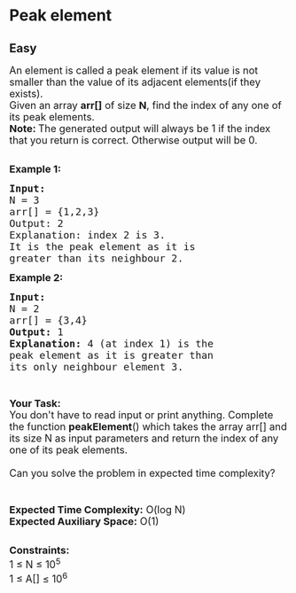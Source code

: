 # Peak element
## Easy 
<div class="problem-statement" style="user-select: auto;">
                <p style="user-select: auto;"></p><p style="user-select: auto;"><span style="font-size: 18px; user-select: auto;">An element is called a peak element if its value&nbsp;is not smaller than the value of&nbsp;its adjacent elements(if they exists).<br style="user-select: auto;">
Given an array <strong style="user-select: auto;">arr[]</strong> of size&nbsp;<strong style="user-select: auto;">N</strong>,&nbsp;find the index of any one of its&nbsp;peak elements.<br style="user-select: auto;">
<strong style="user-select: auto;">Note:&nbsp;</strong>The generated output will always be&nbsp;1 if the index that you&nbsp;return is correct. Otherwise output will be 0.&nbsp;</span></p>

<p style="user-select: auto;"><br style="user-select: auto;">
<strong style="user-select: auto;"><span style="font-size: 18px; user-select: auto;">Example 1:</span></strong></p>

<pre style="user-select: auto;"><strong style="user-select: auto;"><span style="font-size: 18px; user-select: auto;">Input:
</span></strong><span style="font-size: 18px; user-select: auto;">N = 3
arr[] = {1,2,3}
Output: 2
Explanation: index 2 is 3.
It is the peak element as it is 
greater than its neighbour 2.</span>
</pre>

<p style="user-select: auto;"><strong style="user-select: auto;"><span style="font-size: 18px; user-select: auto;">Example 2:</span></strong></p>

<pre style="user-select: auto;"><strong style="user-select: auto;"><span style="font-size: 18px; user-select: auto;">Input:
</span></strong><span style="font-size: 18px; user-select: auto;">N = 2
arr[] = {3,4}
<strong style="user-select: auto;">Output: </strong>1<strong style="user-select: auto;">
Explanation: </strong>4 (at index 1) is the 
peak element as it is greater than 
its only neighbour element 3.</span>
</pre>

<p style="user-select: auto;">&nbsp;</p>

<p style="user-select: auto;"><strong style="user-select: auto;"><span style="font-size: 18px; user-select: auto;">Your Task:</span></strong><br style="user-select: auto;">
<span style="font-size: 18px; user-select: auto;">You don't have to read&nbsp;input or print anything. Complete the function <strong style="user-select: auto;">peakElement</strong>() which takes the array arr[] and its size N as input parameters and return the&nbsp;index of any one of its peak elements.<br style="user-select: auto;">
<br style="user-select: auto;">
Can you solve the problem in expected time complexity?</span></p>

<p style="user-select: auto;">&nbsp;</p>

<p style="user-select: auto;"><span style="font-size: 18px; user-select: auto;"><strong style="user-select: auto;">Expected Time Complexity:</strong>&nbsp;O(log N)<br style="user-select: auto;">
<strong style="user-select: auto;">Expected Auxiliary Space:</strong>&nbsp;O(1)</span></p>

<p style="user-select: auto;"><br style="user-select: auto;">
<span style="font-size: 18px; user-select: auto;"><strong style="user-select: auto;">Constraints:</strong><br style="user-select: auto;">
1 ≤ N ≤ 10<sup style="user-select: auto;">5</sup><br style="user-select: auto;">
1 ≤ A[] ≤ 10<sup style="user-select: auto;">6</sup></span></p>
 <p style="user-select: auto;"></p>
            </div>